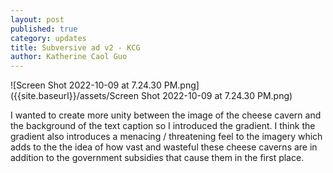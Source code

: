 ```yaml
---
layout: post
published: true
category: updates
title: Subversive ad v2 - KCG
author: Katherine Caol Guo
---
```

![Screen Shot 2022-10-09 at 7.24.30 PM.png]({{site.baseurl}}/assets/Screen Shot 2022-10-09 at 7.24.30 PM.png)


I wanted to create more unity between the image of the cheese cavern and the background of the text caption so I introduced the gradient. I think the gradient also introduces a menacing / threatening feel to the imagery which adds to the the idea of how vast and wasteful these cheese caverns are in addition to the government subsidies that cause them in the first place.

